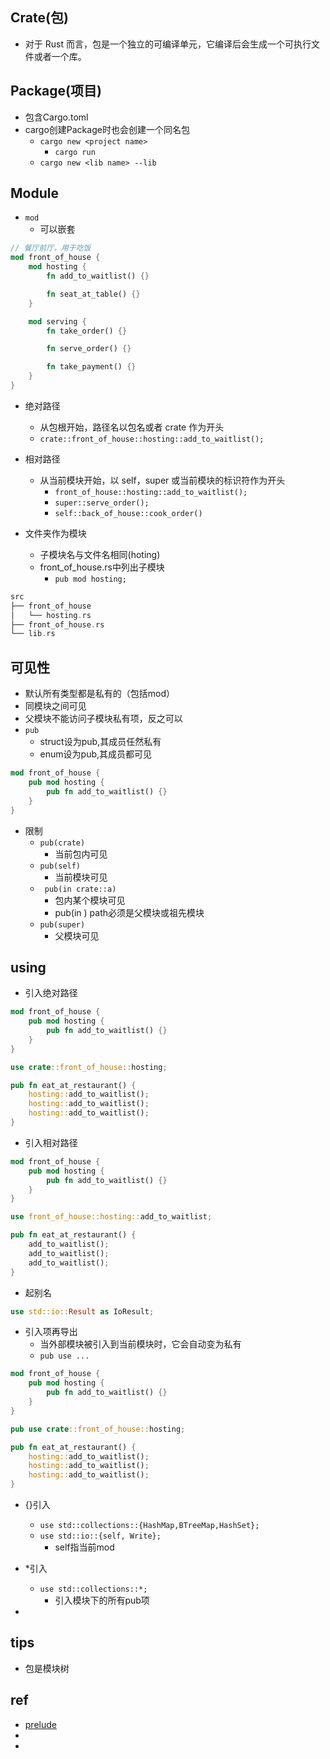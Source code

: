 
## Crate(包)
+ 对于 Rust 而言，包是一个独立的可编译单元，它编译后会生成一个可执行文件或者一个库。

## Package(项目)
+ 包含Cargo.toml
+ cargo创建Package时也会创建一个同名包
    + `cargo new <project name>`
        + `cargo run`
    + `cargo new <lib name> --lib`

## Module
+ `mod`
    + 可以嵌套
```rust
// 餐厅前厅，用于吃饭
mod front_of_house {
    mod hosting {
        fn add_to_waitlist() {}

        fn seat_at_table() {}
    }

    mod serving {
        fn take_order() {}

        fn serve_order() {}

        fn take_payment() {}
    }
}

```
+ 绝对路径
    + 从包根开始，路径名以包名或者 crate 作为开头
    + `crate::front_of_house::hosting::add_to_waitlist();`
+ 相对路径
    + 从当前模块开始，以 self，super 或当前模块的标识符作为开头
        + `front_of_house::hosting::add_to_waitlist();`
        + `super::serve_order();`
        + `self::back_of_house::cook_order()`

+ 文件夹作为模块
    + 子模块名与文件名相同(hoting)
    + front_of_house.rs中列出子模块
        + `pub mod hosting;`
```rust
src
├── front_of_house
│   └── hosting.rs
├── front_of_house.rs
└── lib.rs

```

## 可见性
+ 默认所有类型都是私有的（包括mod）
+ 同模块之间可见
+ 父模块不能访问子模块私有项，反之可以   
+ `pub`
    + struct设为pub,其成员任然私有
    + enum设为pub,其成员都可见
```rust
mod front_of_house {
    pub mod hosting {
        pub fn add_to_waitlist() {}
    }
}

```
+ 限制
    + `pub(crate)`
        + 当前包内可见
    + `pub(self)`
        + 当前模块可见
    + ` pub(in crate::a)`
        + 包内某个模块可见
        + pub(in <path>) path必须是父模块或祖先模块
    + `pub(super)`
        + 父模块可见

## using
+ 引入绝对路径
```rust
mod front_of_house {
    pub mod hosting {
        pub fn add_to_waitlist() {}
    }
}

use crate::front_of_house::hosting;

pub fn eat_at_restaurant() {
    hosting::add_to_waitlist();
    hosting::add_to_waitlist();
    hosting::add_to_waitlist();
}

```

+ 引入相对路径
```rust
mod front_of_house {
    pub mod hosting {
        pub fn add_to_waitlist() {}
    }
}

use front_of_house::hosting::add_to_waitlist;

pub fn eat_at_restaurant() {
    add_to_waitlist();
    add_to_waitlist();
    add_to_waitlist();
}

```

+ 起别名
```rust
use std::io::Result as IoResult;
```

+ 引入项再导出
    + 当外部模块被引入到当前模块时，它会自动变为私有
    + `pub use ...`
```rust
mod front_of_house {
    pub mod hosting {
        pub fn add_to_waitlist() {}
    }
}

pub use crate::front_of_house::hosting;

pub fn eat_at_restaurant() {
    hosting::add_to_waitlist();
    hosting::add_to_waitlist();
    hosting::add_to_waitlist();
}

```
+ {}引入
    + `use std::collections::{HashMap,BTreeMap,HashSet};`
    + `use std::io::{self, Write};`
        + self指当前mod
+ *引入
    + `use std::collections::*;`
        + 引入模块下的所有pub项

+ 

## tips
+ 包是模块树 

## ref
+ [prelude](https://doc.rust-lang.org/std/prelude/index.html)
+ [](lib.rs)
+ [](crates.io)
